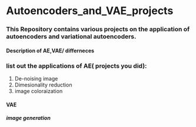 # Autoencoders_and_VAE_projects

### This Repository contains various projects on the application of autoencoders and variational autoencoders.
#### Description of AE,VAE/ differneces
### list out the applications of AE( projects you did):
1. De-noising image
2. Dimesionality reduction
3. image coloraization

#### VAE
##### image generation
